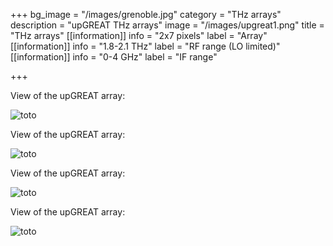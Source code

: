 +++
bg_image = "/images/grenoble.jpg"
category = "THz arrays"
description = "upGREAT THz arrays"
image = "/images/upgreat1.png"
title = "THz arrays"
[[information]]
info = "2x7 pixels"
label = "Array"
[[information]]
info = "1.8-2.1 THz"
label = "RF range (LO limited)"
[[information]]
info = "0-4 GHz"
label = "IF range"

+++

View of the upGREAT array: 

![toto](/images/sofia_5.jpg)

View of the upGREAT array: 

![toto](/images/Fig26.png)

View of the upGREAT array: 

![toto](/images/Fig21.jpg)

View of the upGREAT array: 

![toto](/images/Fig23.png)

